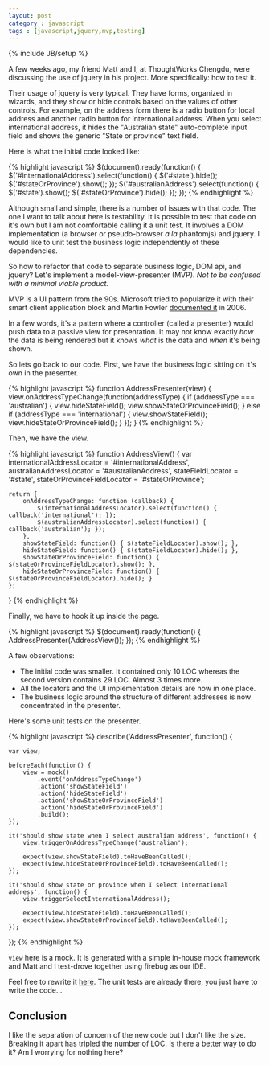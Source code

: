 ```yaml
---
layout: post
category : javascript
tags : [javascript,jquery,mvp,testing]
---
```

{% include JB/setup %}

A few weeks ago, my friend Matt and I, at ThoughtWorks Chengdu, were discussing the use of jquery in his project. More specifically: how to test it.

Their usage of jquery is very typical. They have forms, organized in wizards, and they show or hide controls based on the values of other controls. For example, on the address form there is a radio button for local address and another radio button for international address. When you select international address, it hides the "Australian state" auto-complete input field and shows the generic "State or province" text field.

Here is what the initial code looked like:

{% highlight javascript %}
$(document).ready(function() {
	$('#internationalAddress').select(function() {
		$('#state').hide();
		$('#stateOrProvince').show();
	});
	$('#australianAddress').select(function() {
		$('#state').show();
		$('#stateOrProvince').hide();
	});
});
{% endhighlight %}

Although small and simple, there is a number of issues with that code. The one I want to talk about here is testability. It is possible to test that code on it's own but I am not comfortable calling it a unit test. It involves a DOM implementation (a browser or pseudo-browser _a la_ phantomjs) and jquery. I would like to unit test the business logic independently of these dependencies.

So how to refactor that code to separate business logic, DOM api, and jquery? Let's implement a model-view-presenter (MVP). _Not to be confused with a minimal viable product._

MVP is a UI pattern from the 90s. Microsoft tried to popularize it with their smart client application block and Martin Fowler [documented it](http://martinfowler.com/eaaDev/uiArchs.html#Model-view-presentermvp) in 2006. 

In a few words, it's a pattern where a controller (called a presenter) would push data to a passive view for presentation. It may not know exactly _how_ the data is being rendered but it knows _what_ is the data and _when_ it's being shown.

So lets go back to our code. First, we have the business logic sitting on it's own in the presenter.

{% highlight javascript %}
function AddressPresenter(view) {
	view.onAddressTypeChange(function(addressType) {
		if (addressType === 'australian') {
			view.hideStateField();
			view.showStateOrProvinceField();
		} else if (addressType === 'international') {
			view.showStateField();
			view.hideStateOrProvinceField();
		}
	});
}
{% endhighlight %}

Then, we have the view.

{% highlight javascript %}
function AddressView() {
	var internationalAddressLocator = '#internationalAddress',
	    australianAddressLocator = '#australianAddress',
	    stateFieldLocator = '#state',
	    stateOrProvinceFieldLocator = '#stateOrProvince';

	return {
		onAddressTypeChange: function (callback) {
			$(internationalAddressLocator).select(function() { callback('international'); });
			$(australianAddressLocator).select(function() { callback('australian'); });
		},
		showStateField: function() { $(stateFieldLocator).show(); },
		hideStateField: function() { $(stateFieldLocator).hide(); },
		showStateOrProvinceField: function() { $(stateOrProvinceFieldLocator).show(); },
		hideStateOrProvinceField: function() { $(stateOrProvinceFieldLocator).hide(); }
	};
}
{% endhighlight %}

Finally, we have to hook it up inside the page.

{% highlight javascript %}
$(document).ready(function() {
	AddressPresenter(AddressView());
});
{% endhighlight %}

A few observations:
* The initial code was smaller. It contained only 10 LOC whereas the second version contains 29 LOC. Almost 3 times more. 
* All the locators and the UI implementation details are now in one place.
* The business logic around the structure of different addresses is now concentrated in the presenter.

Here's some unit tests on the presenter.

{% highlight javascript %}
describe('AddressPresenter', function() {

	var view;

	beforeEach(function() {
		view = mock()
			.event('onAddressTypeChange')
			.action('showStateField')
			.action('hideStateField')
			.action('showStateOrProvinceField')
			.action('hideStateOrProvinceField')
			.build();
	});

	it('should show state when I select australian address', function() {
		view.triggerOnAddressTypeChange('australian');

		expect(view.showStateField).toHaveBeenCalled();
		expect(view.hideStateOrProvinceField).toHaveBeenCalled();
	});

	it('should show state or province when I select international address', function() {
		view.triggerSelectInternationalAddress();

		expect(view.hideStateField).toHaveBeenCalled();
		expect(view.showStateOrProvinceField).toHaveBeenCalled();
	});
});
{% endhighlight %}

`view` here is a mock. It is generated with a simple in-house mock framework and Matt and I test-drove together using firebug as our IDE.

Feel free to rewrite it [here](/pairing/). The unit tests are already there, you just have to write the code...

## Conclusion

I like the separation of concern of the new code but I don't like the size. Breaking it apart has tripled the number of LOC.
Is there a better way to do it? Am I worrying for nothing here?


